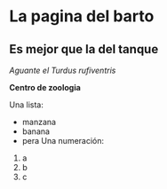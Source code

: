 # La pagina del barto
 ## Es mejor que la del tanque 

*Aguante el Turdus rufiventris* 

**Centro de zoologia**

Una lista:
- manzana
- banana
- pera
Una numeración:
1. a
2. b
3. c
